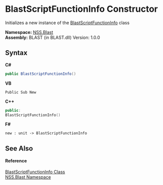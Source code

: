 # BlastScriptFunctionInfo Constructor 
 

Initializes a new instance of the <a href="35bc9cb6-da4c-534d-4c2a-2a3eef40d203.md">BlastScriptFunctionInfo</a> class

**Namespace:**&nbsp;<a href="88b55311-4a89-0894-e27a-e157e443c7f7.md">NSS.Blast</a><br />**Assembly:**&nbsp;BLAST (in BLAST.dll) Version: 1.0.0

## Syntax

**C#**<br />
``` C#
public BlastScriptFunctionInfo()
```

**VB**<br />
``` VB
Public Sub New
```

**C++**<br />
``` C++
public:
BlastScriptFunctionInfo()
```

**F#**<br />
``` F#
new : unit -> BlastScriptFunctionInfo
```


## See Also


#### Reference
<a href="35bc9cb6-da4c-534d-4c2a-2a3eef40d203.md">BlastScriptFunctionInfo Class</a><br /><a href="88b55311-4a89-0894-e27a-e157e443c7f7.md">NSS.Blast Namespace</a><br />